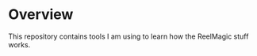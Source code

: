 


# Overview

This repository contains tools I am using to learn how the ReelMagic stuff works.




